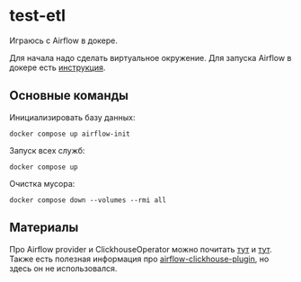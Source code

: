 # test-etl
Играюсь с Airflow в докере.

Для начала надо сделать виртуальное окружение.
Для запуска Airflow в докере есть [инструкция](https://airflow.apache.org/docs/apache-airflow/stable/howto/docker-compose/index.html).

## Основные команды
Инициализировать базу данных:
```
docker compose up airflow-init
```
Запуск всех служб:
```
docker compose up
```
Очистка мусора:
```
docker compose down --volumes --rmi all
```

## Материалы
Про Airflow provider и ClickhouseOperator можно почитать [тут](https://github.com/bryzgaloff-pypi/apache-airflow-providers-clickhouse) и  [тут](https://bigdataschool.ru/blog/news/airflow/clickhouse-airflow-integration.html).
Также есть полезная информация про [airflow-clickhouse-plugin](https://github.com/bryzgaloff/airflow-clickhouse-plugin), но здесь он не использовался.

